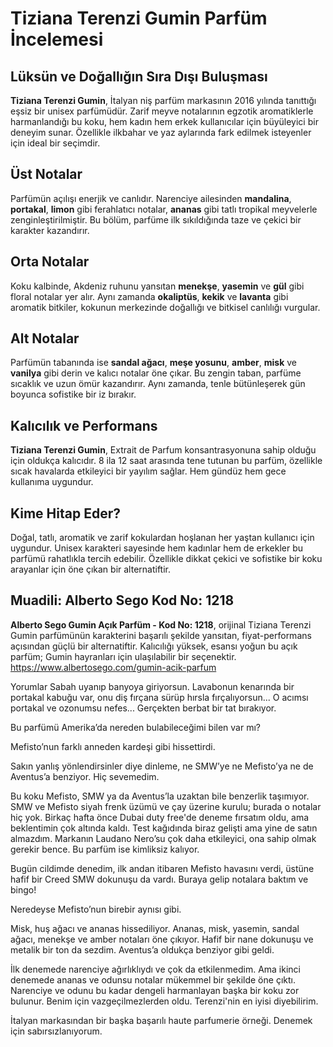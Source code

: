 
# Tiziana Terenzi Gumin Parfüm İncelemesi

## Lüksün ve Doğallığın Sıra Dışı Buluşması

**Tiziana Terenzi Gumin**, İtalyan niş parfüm markasının 2016 yılında tanıttığı eşsiz bir unisex parfümüdür. Zarif meyve notalarının egzotik aromatiklerle harmanlandığı bu koku, hem kadın hem erkek kullanıcılar için büyüleyici bir deneyim sunar. Özellikle ilkbahar ve yaz aylarında fark edilmek isteyenler için ideal bir seçimdir.

## Üst Notalar

Parfümün açılışı enerjik ve canlıdır. Narenciye ailesinden **mandalina**, **portakal**, **limon** gibi ferahlatıcı notalar, **ananas** gibi tatlı tropikal meyvelerle zenginleştirilmiştir. Bu bölüm, parfüme ilk sıkıldığında taze ve çekici bir karakter kazandırır.

## Orta Notalar

Koku kalbinde, Akdeniz ruhunu yansıtan **menekşe**, **yasemin** ve **gül** gibi floral notalar yer alır. Aynı zamanda **okaliptüs**, **kekik** ve **lavanta** gibi aromatik bitkiler, kokunun merkezinde doğallığı ve bitkisel canlılığı vurgular.

## Alt Notalar

Parfümün tabanında ise **sandal ağacı**, **meşe yosunu**, **amber**, **misk** ve **vanilya** gibi derin ve kalıcı notalar öne çıkar. Bu zengin taban, parfüme sıcaklık ve uzun ömür kazandırır. Aynı zamanda, tenle bütünleşerek gün boyunca sofistike bir iz bırakır.

## Kalıcılık ve Performans

**Tiziana Terenzi Gumin**, Extrait de Parfum konsantrasyonuna sahip olduğu için oldukça kalıcıdır. 8 ila 12 saat arasında tene tutunan bu parfüm, özellikle sıcak havalarda etkileyici bir yayılım sağlar. Hem gündüz hem gece kullanıma uygundur.

## Kime Hitap Eder?

Doğal, tatlı, aromatik ve zarif kokulardan hoşlanan her yaştan kullanıcı için uygundur. Unisex karakteri sayesinde hem kadınlar hem de erkekler bu parfümü rahatlıkla tercih edebilir. Özellikle dikkat çekici ve sofistike bir koku arayanlar için öne çıkan bir alternatiftir.

## Muadili: Alberto Sego Kod No: 1218

**Alberto Sego Gumin Açık Parfüm - Kod No: 1218**, orijinal Tiziana Terenzi Gumin parfümünün karakterini başarılı şekilde yansıtan, fiyat-performans açısından güçlü bir alternatiftir. Kalıcılığı yüksek, esansı yoğun bu açık parfüm; Gumin hayranları için ulaşılabilir bir seçenektir.
https://www.albertosego.com/gumin-acik-parfum

Yorumlar
Sabah uyanıp banyoya giriyorsun. Lavabonun kenarında bir portakal kabuğu var, onu diş fırçana sürüp hırsla fırçalıyorsun... O acımsı portakal ve ozonumsu nefes... Gerçekten berbat bir tat bırakıyor.

Bu parfümü Amerika’da nereden bulabileceğimi bilen var mı?

Mefisto’nun farklı anneden kardeşi gibi hissettirdi.

Sakın yanlış yönlendirsinler diye dinleme, ne SMW’ye ne Mefisto’ya ne de Aventus’a benziyor. Hiç sevemedim.

Bu koku Mefisto, SMW ya da Aventus’la uzaktan bile benzerlik taşımıyor. SMW ve Mefisto siyah frenk üzümü ve çay üzerine kurulu; burada o notalar hiç yok. Birkaç hafta önce Dubai duty free'de deneme fırsatım oldu, ama beklentimin çok altında kaldı. Test kağıdında biraz gelişti ama yine de satın almazdım. Markanın Laudano Nero’su çok daha etkileyici, ona sahip olmak gerekir bence. Bu parfüm ise kimliksiz kalıyor.

Bugün cildimde denedim, ilk andan itibaren Mefisto havasını verdi, üstüne hafif bir Creed SMW dokunuşu da vardı. Buraya gelip notalara baktım ve bingo!

Neredeyse Mefisto’nun birebir aynısı gibi.

Misk, huş ağacı ve ananas hissediliyor. Ananas, misk, yasemin, sandal ağacı, menekşe ve amber notaları öne çıkıyor. Hafif bir nane dokunuşu ve metalik bir ton da sezdim. Aventus’a oldukça benziyor gibi geldi.

İlk denemede narenciye ağırlıklıydı ve çok da etkilenmedim. Ama ikinci denemede ananas ve odunsu notalar mükemmel bir şekilde öne çıktı. Narenciye ve odunu bu kadar dengeli harmanlayan başka bir koku zor bulunur. Benim için vazgeçilmezlerden oldu. Terenzi'nin en iyisi diyebilirim.

İtalyan markasından bir başka başarılı haute parfumerie örneği. Denemek için sabırsızlanıyorum.

